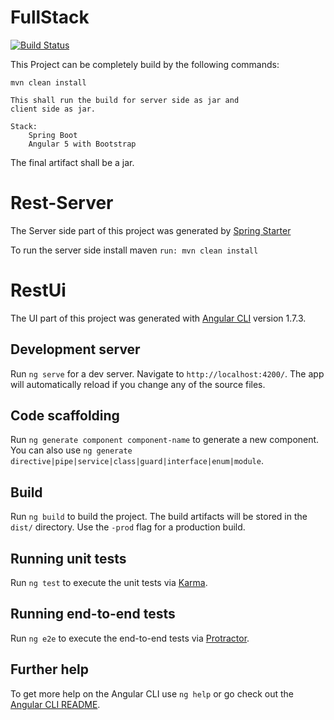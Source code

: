 # FullStack
[![Build Status](https://travis-ci.org/amarflybot/spring-boot-angular-fullstack.svg?branch=master)](https://travis-ci.org/amarflybot/spring-boot-angular-fullstack)

This Project can be completely build by the following commands:

`mvn clean install`
    
    This shall run the build for server side as jar and 
    client side as jar.
    
    Stack:
        Spring Boot
        Angular 5 with Bootstrap

The final artifact shall be a jar.
    

# Rest-Server
The Server side part of this project was generated by [Spring Starter](http://start.spring.io/)

To run the server side install maven
`run: mvn clean install`

# RestUi

The UI part of this project was generated with [Angular CLI](https://github.com/angular/angular-cli) version 1.7.3.

## Development server

Run `ng serve` for a dev server. Navigate to `http://localhost:4200/`. The app will automatically reload if you change any of the source files.

## Code scaffolding

Run `ng generate component component-name` to generate a new component. You can also use `ng generate directive|pipe|service|class|guard|interface|enum|module`.

## Build

Run `ng build` to build the project. The build artifacts will be stored in the `dist/` directory. Use the `-prod` flag for a production build.

## Running unit tests

Run `ng test` to execute the unit tests via [Karma](https://karma-runner.github.io).

## Running end-to-end tests

Run `ng e2e` to execute the end-to-end tests via [Protractor](http://www.protractortest.org/).

## Further help

To get more help on the Angular CLI use `ng help` or go check out the [Angular CLI README](https://github.com/angular/angular-cli/blob/master/README.md).
